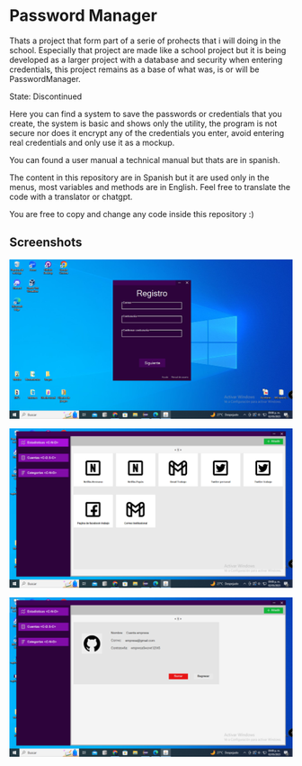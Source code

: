 
# Password Manager

Thats a project that form part of a serie of prohects that i will doing in the school. Especially that project are made like a school project but it is being developed as a larger project with a database and security when entering credentials, this project remains as a base of what was, is or will be PasswordManager.

State: Discontinued

Here you can find a system to save the passwords or credentials that you create, the system is basic and shows only the utility, the program is not secure nor does it encrypt any of the credentials you enter, avoid entering real credentials and only use it as a mockup.

You can found a user manual a technical manual but thats are in spanish.

The content in this repository are in Spanish but it are used only in the menus, most variables and methods are in English. Feel free to translate the code with a translator or chatgpt.

You are free to copy and change any code inside this repository :)


## Screenshots

![App Screenshot](https://raw.githubusercontent.com/NestorNey/passwordmanager_java/main/screenshots/captura1.PNG)

![App Screenshot](https://raw.githubusercontent.com/NestorNey/passwordmanager_java/main/screenshots/captura2.PNG)

![App Screenshot](https://raw.githubusercontent.com/NestorNey/passwordmanager_java/main/screenshots/captura3.PNG)
